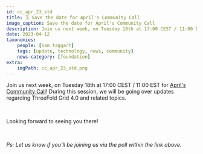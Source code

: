 ```yaml
---
id: cc_apr_23_std
title: 🗓 Save the date for April's Community Call
image_caption: Save the date for April's Community Call
description: Join us next week, on Tuesday 18th at 17:00 CEST / 11:00 EST for April's Community Call! 
date: 2023-04-12
taxonomies:
    people: [sam_taggart]
    tags: [update, technology, news, community]
    news-category: [foundation]
extra:
    imgPath: cc_apr_23_std.png
---
```


<!-- *"This article was originally published by Victoria Obeegadoo a former member of ThreeFold Foundation."* -->

Join us next week, on Tuesday 18th at 17:00 CEST / 11:00 EST for [April's Community Call](https://forum.threefold.io/t/april-community-call-lets-talk-about-tf-grid-4/3886)! During this session, we will be going over updates regarding ThreeFold Grid 4.0 and related topics.

<br/>

Looking forward to seeing you there!

<br/>

_Ps: Let us know if you'll be joining us via the poll within the link above._